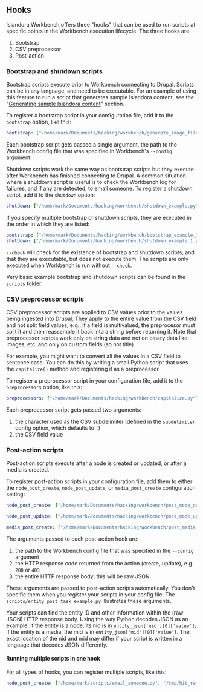 ## Hooks

Islandora Workbench offers three "hooks" that can be used to run scripts at specific points in the Workbench execution lifecycle. The three hooks are:

1. Bootstrap
1. CSV preprocessor
1. Post-action

### Bootstrap and shutdown scripts

Bootstrap scripts execute prior to Workbench connecting to Drupal. Scripts can be in any language, and need to be executable. For an example of using this feature to run a script that generates sample Islandora content, see the "[Generating sample Islandora content](/islandora_workbench_docs/generating_sample_content/)" section.

To register a bootstrap script in your configuration file, add it to the `bootstrap` option, like this:

```yaml
bootstrap: ["/home/mark/Documents/hacking/workbench/generate_image_files.py"]
```

Each bootstrap script gets passed a single argument, the path to the Workbench config file that was specified in Workbench's `--config` argument. 

Shutdown scripts work the same way as bootstrap scripts but they execute after Workbench has finished connecting to Drupal. A common situation where a shutdown script is useful is to check the Workbench log for failures, and if any are detected, to email someone. To register a shutdown script, add it to the `shutdown` option:

```yaml
shutdown: ["/home/mark/Documents/hacking/workbench/shutdown_example.py"]
```

If you specify multiple bootstrap or shutdown scripts, they are executed in the order in which they are listed:

```yaml
bootstrap: ["/home/mark/Documents/hacking/workbench/bootstrap_example_1.py", "/home/mark/Documents/hacking/workbench/bootstrap_example_2.py"]
shutdown: ["/home/mark/Documents/hacking/workbench/shutdown_example_1.py", "/home/mark/Documents/hacking/workbench/shutdown_example_2.py"]
```

`--check` will check for the existence of bootstrap and shutdown scripts, and that they are executable, but does not execute them. The scripts are only executed when Workbench is run without `--check`.

Very basic example bootstrap and shutdown scripts can be found in the `scripts` folder.

### CSV preprocessor scripts

CSV preprocessor scripts are applied to CSV values prior to the values being ingested into Drupal. They apply to the entire value from the CSV field and not split field values, e.g., if a field is multivalued, the preprocesor must split it and then reassemble it back into a string before returning it. Note that preprocessor scripts work only on string data and not on binary data like images, etc. and only on custom fields (so not title).

For example, you might want to convert all the values in a CSV field to sentence case. You can do this by writing a small Python script that uses the `capitalize()` method and registering it as a preprocessor. 

To register a preprocessor script in your configuration file, add it to the `preprocessors` option, like this:

```yaml
preprocessors: ["/home/mark/Documents/hacking/workbench/capitalize.py"]
```

Each preprocessor script gets passed two arguments:

1. the character used as the CSV subdelimiter (defined in the `subdelimiter` config option, which defaults to `|`)
1. the CSV field value

### Post-action scripts

Post-action scripts execute after a node is created or updated, or after a media is created.  

To register post-action scripts in your configuration file, add them to either the `node_post_create`, `node_post_update`, or `media_post_create` configuration setting:

```yaml
node_post_create: ["/home/mark/Documents/hacking/workbench/post_node_create.py"]
```

```yaml
node_post_update: ["/home/mark/Documents/hacking/workbench/post_node_update.py"]
```

```yaml
media_post_create: ["/home/mark/Documents/hacking/workbench/post_media_update.py"]
```

The arguments passed to each post-action hook are:

1. the path to the Workbench config file that was specified in the `--config` argument
1. the HTTP response code returned from the action (create, update), e.g. `200` or `403`
1. the entire HTTP response body; this will be raw JSON.

These arguments are passed to post-action scripts automatically. You don't specific them when you register your scripts in your config file. The `scripts/entity_post_task_example.py` illustrates these arguments.

Your scripts can find the entity ID and other information within the (raw JSON) HTTP response body. Using the way Python decodes JSON as an example, if the entity is a node, its nid is in `entity_json['nid'][0]['value']`; if the entity is a media, the mid is in `entity_json['mid'][0]['value']`. The exact location of the nid and mid may differ if your script is written in a language that decodes JSON differently.

#### Running multiple scripts in one hook

For all types of hooks, you can register multiple scripts, like this:

```yaml
node_post_create: ["/home/mark/scripts/email_someone.py", "/tmp/hit_remote_api.py"]
```
